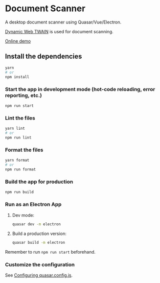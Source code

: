 # Document Scanner

A desktop document scanner using Quasar/Vue/Electron.

[Dynamic Web TWAIN](https://www.dynamsoft.com/web-twain/overview/) is used for document scanning.

[Online demo](https://incredible-panda-481bc8.netlify.app/)

## Install the dependencies
```bash
yarn
# or
npm install
```

### Start the app in development mode (hot-code reloading, error reporting, etc.)
```bash
npm run start
```


### Lint the files
```bash
yarn lint
# or
npm run lint
```


### Format the files
```bash
yarn format
# or
npm run format
```



### Build the app for production
```bash
npm run build
```

### Run as an Electron App

1. Dev mode:

   ```bash
   quasar dev -m electron
   ```

2. Build a production version:

   ```bash
   quasar build -m electron
   ```
   
Remember to run `npm run start` beforehand.


### Customize the configuration
See [Configuring quasar.config.js](https://v2.quasar.dev/quasar-cli-vite/quasar-config-js).
